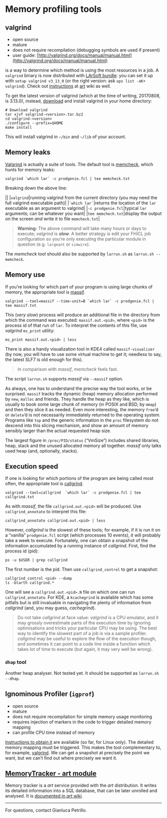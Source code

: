 Memory profiling tools
==================================================

valgrind
----------------------

-   open source
-   mature
-   does not require recompilation (debugging symbols are used if present)
-   user guide: [http://valgrind.org/docs/manual/manual.html](http://valgrind.org/docs/manual/manual.html)

is a way to determine which method is using the most resources in a job.
A `valgrind` binary is now distributed with [LArSoft bundle](http://scisoft.fnal.gov/scisoft/bundles/larsoft): you can set it up with `setup valgrind v3_13_0` (or the right version: ask `ups list -aK+ valgrind`). Check out [instructions](https://cdcvs.fnal.gov/redmine/projects/art/wiki/Getting_started_with_valgrind) at [art](https://cdcvs.fnal.gov/redmine/projects/art) wiki as well.

To get the latest version of valgrind (which at the time of writing, 20170808, is 3.13.0), instead, [download](http://valgrind.org/downloads/current.html) and install valgrind in your home directory:

    # Download valgrind
    tar xjvf valgrind-<version>.tar.bz2
    cd valgrind-<version>
    ./configure --prefix=$HOME
    make install

This will install valgrind in `~/bin` and `~/lib` of your account.

Memory leaks
------------------------------

[Valgrind](http://valgrind.org/docs/manual/manual.html) is actually a suite of tools. The default tool is [memcheck](http://valgrind.org/docs/manual/mc-manual.html), which hunts for memory leaks:

    valgrind `which lar` -c prodgenie.fcl | tee memcheck.txt

Breaking down the above line:

||
|`valgrind`|running valgrind from the current directory (you may need the full valgrind executable path)|
|`` `which lar` ``|returns the location of the `lar` executable as an argument to valgrind|
|`-c prodgenie.fcl`|typical `lar` arguments; can be whatever you want|
|`tee memcheck.txt`|display the output on the screen *and* write it to file `memcheck.txt`|

> **Warning:** The above command will take many hours or days to execute; *valgrind* is ***slow***. A better strategy is edit your FHiCL job configuration so you’re only executing the particular module in question (e.g. `largeant` or `simwire`).

The *memcheck* tool should also be supported by `larrun.sh` as `larrun.sh --memcheck`.

Memory use
--------------------------

If you’re looking for which part of your program is using large chunks of memory, the appropriate tool is [massif](http://valgrind.org/docs/manual/ms-manual.html).

    valgrind --tool=massif --time-unit=B `which lar` -c prodgenie.fcl | tee massif.txt

This (*very slow*) process will produce an additional file in the directory from which the command was executed: `massif.out.<pid>`, where `<pid>` is the process id of that run of `lar`. To interpret the contents of this file, use *valgrind* `ms_print` utility:

    ms_print massif.out.<pid> | less

There is also a handy visualization tool in KDE4 called `massif-visualizer` (by now, you will have to use some virtual machine to get it; needless to say, the latest SLF7 is old enough for this).

> In comparison with *massif*, *memcheck* feels fast.

The script `larrun.sh` supports *massif* via `--massif` option.

As always, one has to understand the precise way the tool works, or be surprised. `massif` tracks the dynamic (heap) memory allocation performed by `new`, `malloc` and friends. They handle the heap as they like, which is usually to book some large chunk of memory (in POSIX and BSD, by `mmap`) and then they slice it as needed. Even more interesting, the memory `free`’d or `delete`’d is not necessarily immediately returned to the operating system. Programs like `top` and the generic information in the `proc` filesystem do not descend into this slicing mechanism, and show an amount of memory sensibly larger than the actual requested heap size.

The largest figure in `/proc/PID/status` (“VmSize”) includes shared libraries, heap, stack and the unused allocated memory all together. *massif* only talks used heap (and, optionally, stacks).

Execution speed
------------------------------------

If one is looking for which portions of the program are being called most often, the appropriate tool is [callgrind](http://valgrind.org/docs/manual/cl-manual.html).

    valgrind --tool=callgrind  `which lar` -c prodgenie.fcl | tee callgrind.txt

As with *massif*, the file `callgrind.out.<pid>` will be produced. Use `callgrind_annotate` to interpret this file:

    callgrind_annotate callgrind.out.<pid> | less

However, *callgrind* is the slowest of these tools; for example, if it is run it on a “vanilla” `prodgenie.fcl` script (which processes 10 events), it will probably take a week to execute. Fortunately, one can obtain a snapshot of the information accumulated by a running instance of *callgrind*. First, find the process id (pid):

    ps -u $USER | grep callgrind

The first number is the pid. Then use `callgrind_control` to get a snapshot:

    callgrind_control <pid> --dump
    ls -blarth callgrind.*

One will see a `callgrind.out.<pid>.N` file on which one can run `callgrind_annotate`.
For KDE, a `kcachegrind` is available which has some pitfalls but is still invaluable in navigating the plenty of information from *callgrind* (and, you may guess, *cachegrind*).

> Do not take *callgrind* at face value: *valgrind* is a CPU emulator, and it may grossly overestimate parts of the execution time by ignoring optimisations and tricks your particular CPU may be using. The best way to identify the slowest part of a job is via a sample profiler. *callgrind* may be useful to explore the flow of the execution though, and sometimes it can point to a code line inside a function which takes lot of time to execute (but again, it may very well be wrong).

### `dhap` tool

Another heap analyser. Not tested yet.
It should be supported as `larrun.sh --dhap`.

Ignominous Profiler (`igprof`)
--------------------------------------------------------------

-   open source
-   mature
-   does not require recompilation for simple memory usage monitoring
-   requires injection of markers in the code to trigger detailed memory mapping
-   can profile CPU time instead of memory

[Instructions to obtain it](_igprof_profiler) are available (so far, for Linux only).
The detailed memory mapping must be triggered. This makes the tool complementary to, for example, [valgrind](_Profiling_LArSoft_#valgrind-massif-tool).
We can get a snapshot at precisely the point we want, but we can’t find out where precisely we want it.

[MemoryTracker - art module](https://cdcvs.fnal.gov/redmine/projects/art/wiki/MemoryTracker)
--------------------------------------------------------------------------------------------------------------------------

Memory tracker is a *art* service provided with the *art* distribution. It writes its detailed information into a SQL database, that can be later unrolled and analysed.
It is [documented in *art* wiki](https://cdcvs.fnal.gov/redmine/projects/art/wiki/MemoryTracker).

* * * * *

For questions, contact Gianluca Petrillo.
